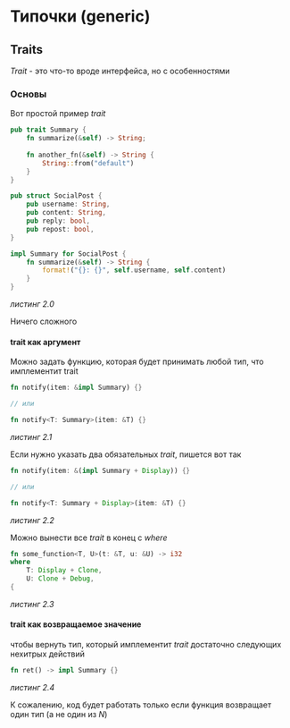 # Типочки (generic)

## Traits

*Trait* - это что-то вроде интерфейса, но с особенностями
### Основы
Вот простой пример *trait*
```rust
pub trait Summary {
	fn summarize(&self) -> String;
	
	fn another_fn(&self) -> String {
		String::from("default")
	}
}

pub struct SocialPost {
    pub username: String,
    pub content: String,
    pub reply: bool,
    pub repost: bool,
}

impl Summary for SocialPost {
    fn summarize(&self) -> String {
        format!("{}: {}", self.username, self.content)
    }
}
```
*листинг 2.0*

Ничего сложного

#### trait как аргумент
Можно задать функцию, которая будет принимать любой тип, что имплементит trait

```rust
fn notify(item: &impl Summary) {}

// или

fn notify<T: Summary>(item: &T) {}
```
*листинг 2.1*

Если нужно указать два обязательных *trait*, пишется вот так
```rust
fn notify(item: &(impl Summary + Display)) {}

// или

fn notify<T: Summary + Display>(item: &T) {}
```
*листинг 2.2*

Можно вынести все *trait* в конец с *where*

```rust
fn some_function<T, U>(t: &T, u: &U) -> i32
where
    T: Display + Clone,
    U: Clone + Debug,
{
```
*листинг 2.3*

#### trait как возвращаемое значение

чтобы вернуть тип, который имплементит *trait* достаточно следующих нехитрых действий
```rust
fn ret() -> impl Summary {}
```
*листинг 2.4*

К сожалению, код будет работать только если функция возвращает один тип (а не один из *N*)


